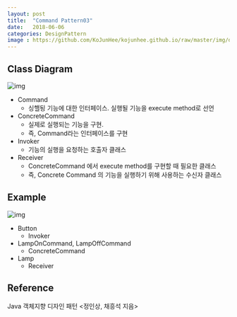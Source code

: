 ```yaml
---
layout: post
title:  "Command Pattern03"
date:   2018-06-06
categories: DesignPattern
image : https://github.com/KoJunHee/kojunhee.github.io/raw/master/img/dpci.png
---
```


## Class Diagram

![img](https://github.com/KoJunHee/kojunhee.github.io/raw/master/img/com01.png) 

- Command
  - 싱핼됭 기능에 대한 인터페이스. 실행될 기능을 execute method로 선언
- ConcreteCommand
  - 실제로 실행되는 기능을 구현.
  - 즉, Command라는 인터페이스를 구현
- Invoker 
  - 기능의 실행을 요청하는 호출자 클래스
- Receiver
  - ConcreteCommand 에서 execute method를 구현할 때 필요한 클래스
  - 즉, Concrete Command 의 기능을 실행하기 위해 사용하는 수신자 클래스

## Example

![img](https://github.com/KoJunHee/kojunhee.github.io/raw/master/img/com02.png) 

- Button
  - Invoker
- LampOnCommand, LampOffCommand
  - ConcreteCommand
- Lamp
  - Receiver

## Reference

Java 객체지향 디자인 패턴 <정인상, 채흥석 지음>


